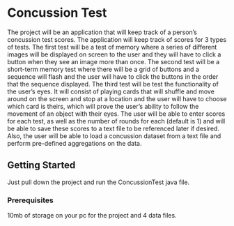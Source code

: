 # Concussion Test

The project will be an application that will keep track of a person’s concussion test scores. The application will keep track of scores for 3 types of tests. The first test will be a test of memory where a series of different images will be displayed on screen to the user and they will have to click a button when they see an image more than once. The second test will be a short-term memory test where there will be a grid of buttons and a sequence will flash and the user will have to click the buttons in the order that the sequence displayed. The third test will be test the functionality of the user’s eyes. It will consist of playing cards that will shuffle and move around on the screen and stop at a location and the user will have to choose which card is theirs, which will prove the user’s ability to follow the movement of an object with their eyes. The user will be able to enter scores for each test, as well as the number of rounds for each (default is 1) and will be able to save these scores to a text file to be referenced later if desired. Also, the user will be able to load a concussion dataset from a text file and perform pre-defined aggregations on the data.


## Getting Started

Just pull down the project and run the ConcussionTest java file.

### Prerequisites

10mb of storage on your pc for the project and 4 data files.
